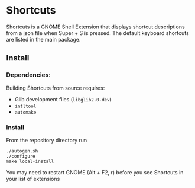 # Shortcuts
Shortcuts is a GNOME Shell Extension that displays shortcut descriptions from a
json file when Super + S is pressed. The default keyboard shortcuts are listed
in the main package.

## Install
### Dependencies:
Building Shortcuts from source requires:

 - Glib development files (`libglib2.0-dev`)
 - `intltool`
 - `automake`

### Install
From the repository directory run

    ./autogen.sh
    ./configure
    make local-install

You may need to restart GNOME (Alt + F2, r) before you see Shortcuts in your
list of extensions
